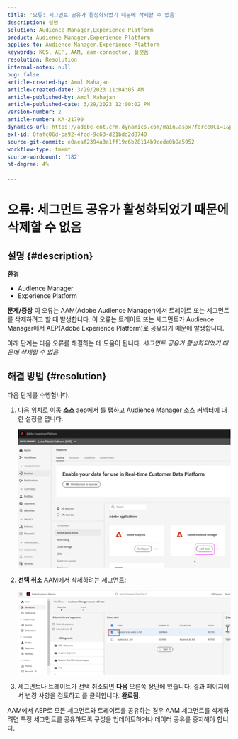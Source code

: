 ```yaml
---
title: '오류: 세그먼트 공유가 활성화되었기 때문에 삭제할 수 없음'
description: 설명
solution: Audience Manager,Experience Platform
product: Audience Manager,Experience Platform
applies-to: Audience Manager,Experience Platform
keywords: KCS, AEP, AAM, aam-connector, 플랫폼
resolution: Resolution
internal-notes: null
bug: false
article-created-by: Amol Mahajan
article-created-date: 3/29/2023 11:04:05 AM
article-published-by: Amol Mahajan
article-published-date: 3/29/2023 12:00:02 PM
version-number: 2
article-number: KA-21790
dynamics-url: https://adobe-ent.crm.dynamics.com/main.aspx?forceUCI=1&pagetype=entityrecord&etn=knowledgearticle&id=2959ba6a-21ce-ed11-b597-6045bd0065b6
exl-id: 0fafc06d-ba92-4fcd-9c63-d21bdd2d8740
source-git-commit: e0aeaf2394a3a1ff19c6b28114b9cede0b9a5952
workflow-type: tm+mt
source-wordcount: '182'
ht-degree: 4%

---
```


# 오류: 세그먼트 공유가 활성화되었기 때문에 삭제할 수 없음

## 설명 {#description}

<b>환경</b>
- Audience Manager
- Experience Platform



<b>문제/증상</b>
이 오류는 AAM(Adobe Audience Manager)에서 트레이트 또는 세그먼트를 삭제하려고 할 때 발생합니다. 이 오류는 트레이트 또는 세그먼트가 Audience Manager에서 AEP(Adobe Experience Platform)로 공유되기 때문에 발생합니다.

아래 단계는 다음 오류를 해결하는 데 도움이 됩니다. *세그먼트 공유가 활성화되었기 때문에 삭제할 수 없음*


## 해결 방법 {#resolution}

다음 단계를 수행합니다.<br>


1. 다음 위치로 이동 <b>소스</b> aep에서 를 탭하고 Audience Manager 소스 커넥터에 대한 설정을 엽니다.



   ![](assets/fc2c0636-a6cd-ed11-b597-6045bd006239.png)


2. <b>선택 취소</b> AAM에서 삭제하려는 세그먼트:

   ![](assets/48be788f-a6cd-ed11-b597-6045bd006239.png)
3. 세그먼트나 트레이트가 선택 취소되면 <b>다음</b> 오른쪽 상단에 있습니다. 결과 페이지에서 변경 사항을 검토하고 를 클릭합니다. <b>완료됨</b>.




AAM에서 AEP로 모든 세그먼트와 트레이트를 공유하는 경우 AAM 세그먼트를 삭제하려면 특정 세그먼트를 공유하도록 구성을 업데이트하거나 데이터 공유를 중지해야 합니다.
